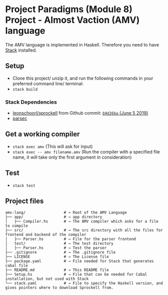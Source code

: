 # Project Paradigms (Module 8) Project - Almost Vaction (AMV) language
The AMV language is implemented in Haskell. Therefore you need to have
[Stack](https://haskellstack.org/) installed.

## Setup
* Clone this project/ unzip it, and run the following commands in your
  preferred command line/ terminal:
* `stack build`

### Stack Dependencies
* [leonschoorl/sprockell](https://github.com/leonschoorl/sprockell) from Github
  commit: [`b9d26ba` (June 5 2019)](https://github.com/leonschoorl/sprockell/tree/b9d26ba27bf4f008f37e863c79338465100a426a)
* [parsec](http://hackage.haskell.org/package/parsec)

## Get a working compiler
* `stack exec amv` (This will ask for input)
* `stack exec -- amv filename.amv` (Run the compiler with a specified file name,
  it will take only the first argument in consideration)

## Test
* `stack test`

## Project files
```shell
amv-lang/                 # → Root of the AMV Language
├── app/                  # → app directory
│   ├── Compiler.hs       # → The AMV compiler which asks for a file to compile
├── src/                  # → The src directory with all the files for frontend and backend of the compiler
│   ├── Parser.hs         # → File for the parser frontend
|   test/                 # → The test directory
│   ├── Parser.hs         # → Test the parser
├── .gitignore            # → The .gitignore file
├── LICENSE               # → The License file
├── package.yaml          # → File needed for Stack that generates cabal file
├── README.md             # → This README file
├── Setup.hs              # → File that can be needed for Cabal installation, but not used with Stack
└── stack.yaml            # → File to specify the Haskell version, and gives pointers where to download Sprockell from.
```
